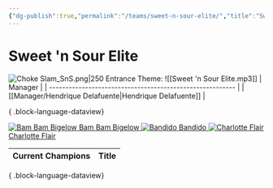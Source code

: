 ```yaml
---
{"dg-publish":true,"permalink":"/teams/sweet-n-sour-elite/","title":"Sweet 'n Sour Elite","noteIcon":"","created":"2024-11-28T09:48:38.112+01:00"}
---
```


# **Sweet 'n Sour Elite**
![Choke Slam_SnS.png|250](/img/user/z_Images/Choke%20Slam_SnS.png)
Entrance Theme: ![[Sweet 'n Sour Elite.mp3]]
| Manager                                                   |
| --------------------------------------------------------- |
| [[Manager/Hendrique Delafuente\|Hendrique Delafuente]] |

{ .block-language-dataview}

<div class="championship-grid">
  <a href="https://cptspaulding1980.github.io/choke-slam-wrestling/wrestler/bam-bam-bigelow" class="champ-card">
    <img src="/img/user/z_Images/Bam%20Bam%20Bigelow.png" alt="Bam Bam Bigelow">
    <span>Bam Bam Bigelow</span>
  </a>
  <a href="https://cptspaulding1980.github.io/choke-slam-wrestling/wrestler/bandido" class="champ-card">
    <img src="/img/user/z_Images/Bandido.png" alt="Bandido">
    <span>Bandido</span>
  </a>
  <a href="https://cptspaulding1980.github.io/choke-slam-wrestling/wrestler/charlotte-flair" class="champ-card">
    <img src="/img/user/z_Images/Charlotte Flair.png" alt="Charlotte Flair">
    <span>Charlotte Flair</span>
  </a>
</div>

| Current Champions | Title |
| ----------------- | ----- |

{ .block-language-dataview}

